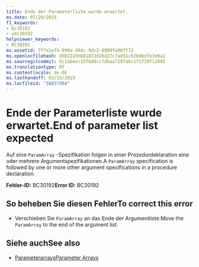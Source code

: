 ```yaml
---
title: Ende der Parameterliste wurde erwartet.
ms.date: 07/20/2015
f1_keywords:
- bc30192
- vbc30192
helpviewer_keywords:
- BC30192
ms.assetid: 7f7e1ef9-090a-49dc-9dc2-8900fa90ff72
ms.openlocfilehash: 89b22a5b681872d26d27c7ad51cb204bdfe3e0a2
ms.sourcegitcommit: 5c1abeec15fbddcc7dbaa729fabc1f1f29f12045
ms.translationtype: MT
ms.contentlocale: de-DE
ms.lasthandoff: 03/15/2019
ms.locfileid: "58037904"
---
```

# <a name="end-of-parameter-list-expected"></a><span data-ttu-id="3deec-102">Ende der Parameterliste wurde erwartet.</span><span class="sxs-lookup"><span data-stu-id="3deec-102">End of parameter list expected</span></span>
<span data-ttu-id="3deec-103">Auf eine `ParamArray` -Spezifikation folgen in einer Prozedurdeklaration eine oder mehrere Argumentspezifikationen.</span><span class="sxs-lookup"><span data-stu-id="3deec-103">A `ParamArray` specification is followed by one or more other argument specifications in a procedure declaration.</span></span>  
  
 <span data-ttu-id="3deec-104">**Fehler-ID:** BC30192</span><span class="sxs-lookup"><span data-stu-id="3deec-104">**Error ID:** BC30192</span></span>  
  
## <a name="to-correct-this-error"></a><span data-ttu-id="3deec-105">So beheben Sie diesen Fehler</span><span class="sxs-lookup"><span data-stu-id="3deec-105">To correct this error</span></span>  
  
-   <span data-ttu-id="3deec-106">Verschieben Sie `ParamArray` an das Ende der Argumentliste.</span><span class="sxs-lookup"><span data-stu-id="3deec-106">Move the `ParamArray` to the end of the argument list.</span></span>  
  
## <a name="see-also"></a><span data-ttu-id="3deec-107">Siehe auch</span><span class="sxs-lookup"><span data-stu-id="3deec-107">See also</span></span>

- [<span data-ttu-id="3deec-108">Parameterarrays</span><span class="sxs-lookup"><span data-stu-id="3deec-108">Parameter Arrays</span></span>](../../visual-basic/programming-guide/language-features/procedures/parameter-arrays.md)
